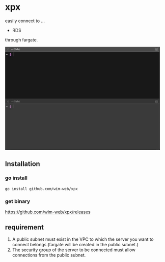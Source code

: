 # xpx

easily connect to ...

- RDS

through fargate.

![demo](./img/demo_.gif)

## Installation

### go install

```
go install github.com/wim-web/xpx
```

### get binary

https://github.com/wim-web/xpx/releases

## requirement

1. A public subnet must exist in the VPC to which the server you want to connect belongs.(fargate will be created in the public subnet.)
1. The security group of the server to be connected must allow connections from the public subnet.
